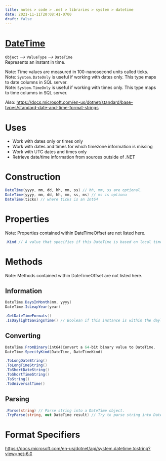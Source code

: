 ```yaml
---
title: notes > code > .net > libraries > system > datetime
date: 2021-11-11T20:08:41-0700
draft: false
---
```

# [DateTime](https://docs.microsoft.com/en-us/dotnet/api/system.datetime?view=net-6.0)
`Object` –> `ValueType` –> `DateTime`  
Represents an instant in time.  

Note: Time values are measured in 100-nanosecond units called ticks.  
Note: `System.DateOnly` is useful if working with dates only. This type maps to date columns in SQL server.  
Note: `System.TimeOnly` is useful if working with times only. This type maps to time columns in SQL server.  

Also: <https://docs.microsoft.com/en-us/dotnet/standard/base-types/standard-date-and-time-format-strings>

# Uses
- Work with dates only or times only
- Work with dates and times for which timezone information is missing
- Work with UTC dates and times only
- Retrieve date/time information from sources outside of .NET

# Construction
```cs
DateTime(yyyy, mm, dd, hh, mm, ss) // hh, mm, ss are optional.
DateTime(yyyy, mm, dd, hh, mm, ss, ms) // ms is optiona
DateTime(ticks) // where ticks is an Int64
```

# Properties
Note: Properties contained within DateTimeOffset are not listed here.

```cs
.Kind // A value that specifies if this DateTime is based on local time, UTC, or neither.
```

# Methods
Note: Methods contained within DateTimeOffset are not listed here.

## Information
```cs
DateTime.DaysInMonth(mm, yyyy)
DateTime.IsLeapYear(year)

.GetDateTimeFormats()
.IsDaylightSavingsTime() // Boolean if this instance is within the daylight savings time range for the curretimezone.
```

## Converting
```cs
DateTime.FromBinary(int64)Convert a 64-bit binary value to DateTime.
DateTime.SpecifyKind(DateTime, DateTimeKind)

.ToLongDateString()
.ToLongTimeString()
.ToShortDateString()
.ToShortTimeString()
.ToString()
.ToUniversalTime()
```

## Parsing
```cs
.Parse(string) // Parse string into a DateTime object.
.TryParse(string, out DateTime result) // Try to parse string into DateTime result.
```
# Format Specifiers
<https://docs.microsoft.com/en-us/dotnet/api/system.datetime.tostring?view=net-6.0>
